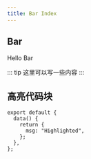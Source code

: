 ```yaml
---
title: Bar Index
---
```


## Bar

Hello Bar

::: tip
这里可以写一些内容
:::

## 高亮代码块

```js{4}
export default {
  data() {
    return {
      msg: "Highlighted",
    };
  },
};
```
